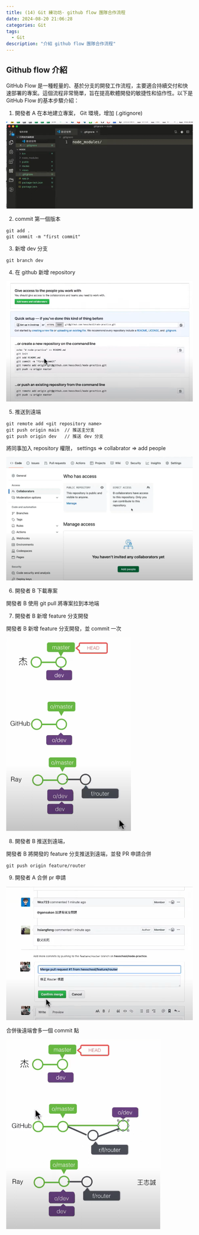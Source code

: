 ```yaml
---
title: (14) Git 練功坊- github flow 團隊合作流程
date: 2024-08-20 21:06:28
categories: Git
tags:
  - Git
description: "介紹 github flow 團隊合作流程"
---
```


## Github flow 介紹

GitHub Flow 是一種輕量的、基於分支的開發工作流程，主要適合持續交付和快速部署的專案。這個流程非常簡單，旨在提高軟體開發的敏捷性和協作性。以下是 GitHub Flow 的基本步驟介紹：

1. 開發者 A 在本地建立專案， Git 環境，增加 (.gitignore)

![](../images/git/git-2.png)

2. commit 第一個版本

```
git add .
git commit -m "first commit"
```

3. 新增 dev 分支

```
git branch dev
```

4. 在 github 新增 repository

![](../images/git/git-3.png)

5. 推送到遠端

```
git remote add <git repository name>
git push origin main  // 推送主分支
git push origin dev   // 推送 dev 分支
```

將同事加入 repository 權限， settings => collabrator => add people

![](../images/git/pr-5.png)

6. 開發者 B 下載專案

開發者 B 使用 git pull 將專案拉到本地端

7. 開發者 B 新增 feature 分支開發

開發者 B 新增 feature 分支開發，並 commit 一次

![](../images/git/git-4.png)

8. 開發者 B 推送到遠端，

開發者 B 將開發的 feature 分支推送到遠端，並發 PR 申請合併

```
git push origin feature/router
```

9. 開發者 A 合併 pr 申請

![](../images/git/git-5.png)

合併後遠端會多一個 commit 點

![](../images/git/git-6.png)

